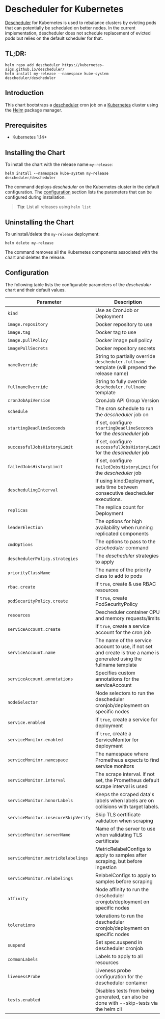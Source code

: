 # Descheduler for Kubernetes

[Descheduler](https://github.com/kubernetes-sigs/descheduler/) for Kubernetes is used to rebalance clusters by evicting pods that can potentially be scheduled on better nodes. In the current implementation, descheduler does not schedule replacement of evicted pods but relies on the default scheduler for that.

## TL;DR:

```shell
helm repo add descheduler https://kubernetes-sigs.github.io/descheduler/
helm install my-release --namespace kube-system descheduler/descheduler
```

## Introduction

This chart bootstraps a [descheduler](https://github.com/kubernetes-sigs/descheduler/) cron job on a [Kubernetes](http://kubernetes.io) cluster using the [Helm](https://helm.sh) package manager.

## Prerequisites

- Kubernetes 1.14+

## Installing the Chart

To install the chart with the release name `my-release`:

```shell
helm install --namespace kube-system my-release descheduler/descheduler
```

The command deploys _descheduler_ on the Kubernetes cluster in the default configuration. The [configuration](#configuration) section lists the parameters that can be configured during installation.

> **Tip**: List all releases using `helm list`

## Uninstalling the Chart

To uninstall/delete the `my-release` deployment:

```shell
helm delete my-release
```

The command removes all the Kubernetes components associated with the chart and deletes the release.

## Configuration

The following table lists the configurable parameters of the _descheduler_ chart and their default values.

| Parameter                           | Description                                                                                                           | Default                              |
|-------------------------------------|-----------------------------------------------------------------------------------------------------------------------|--------------------------------------|
| `kind`                              | Use as CronJob or Deployment                                                                                          | `CronJob`                            |
| `image.repository`                  | Docker repository to use                                                                                              | `k8s.gcr.io/descheduler/descheduler` |
| `image.tag`                         | Docker tag to use                                                                                                     | `v[chart appVersion]`                |
| `image.pullPolicy`                  | Docker image pull policy                                                                                              | `IfNotPresent`                       |
| `imagePullSecrets`                  | Docker repository secrets                                                                                             | `[]`                                 |
| `nameOverride`                      | String to partially override `descheduler.fullname` template (will prepend the release name)                          | `""`                                 |
| `fullnameOverride`                  | String to fully override `descheduler.fullname` template                                                              | `""`                                 |
| `cronJobApiVersion`                 | CronJob API Group Version                                                                                             | `"batch/v1"`                         |
| `schedule`                          | The cron schedule to run the _descheduler_ job on                                                                     | `"*/2 * * * *"`                      |
| `startingDeadlineSeconds`           | If set, configure `startingDeadlineSeconds` for the _descheduler_ job                                                 | `nil`                                |
| `successfulJobsHistoryLimit`        | If set, configure `successfulJobsHistoryLimit` for the _descheduler_ job                                              | `nil`                                |
| `failedJobsHistoryLimit`            | If set, configure `failedJobsHistoryLimit` for the _descheduler_ job                                                  | `nil`                                |
| `deschedulingInterval`              | If using kind:Deployment, sets time between consecutive descheduler executions.                                       | `5m`                                 |
| `replicas`                          | The replica count for Deployment                                                                                      | `1`                                  |
| `leaderElection`                    | The options for high availability when running replicated components                                                  | _see values.yaml_                    |
| `cmdOptions`                        | The options to pass to the _descheduler_ command                                                                      | _see values.yaml_                    |
| `deschedulerPolicy.strategies`      | The _descheduler_ strategies to apply                                                                                 | _see values.yaml_                    |
| `priorityClassName`                 | The name of the priority class to add to pods                                                                         | `system-cluster-critical`            |
| `rbac.create`                       | If `true`, create & use RBAC resources                                                                                | `true`                               |
| `podSecurityPolicy.create`          | If `true`, create PodSecurityPolicy                                                                                   | `true`                               |
| `resources`                         | Descheduler container CPU and memory requests/limits                                                                  | _see values.yaml_                    |
| `serviceAccount.create`             | If `true`, create a service account for the cron job                                                                  | `true`                               |
| `serviceAccount.name`               | The name of the service account to use, if not set and create is true a name is generated using the fullname template | `nil`                                |
| `serviceAccount.annotations`        | Specifies custom annotations for the serviceAccount                                                                   | `{}`                                 |
| `nodeSelector`                      | Node selectors to run the descheduler cronjob/deployment on specific nodes                                            | `nil`                                |
| `service.enabled`                   | If `true`, create a service for deployment                                                                            | `false`                              |
| `serviceMonitor.enabled`            | If `true`, create a ServiceMonitor for deployment                                                                     | `false`                              |
| `serviceMonitor.namespace`          | The namespace where Prometheus expects to find service monitors                                                       | `nil`                                |
| `serviceMonitor.interval`           | The scrape interval. If not set, the Prometheus default scrape interval is used                                       | `nil`                                |
| `serviceMonitor.honorLabels`        | Keeps the scraped data's labels when labels are on collisions with target labels.                                     | `true`                               |
| `serviceMonitor.insecureSkipVerify` | Skip TLS certificate validation when scraping                                                                         | `true`                               |
| `serviceMonitor.serverName`         | Name of the server to use when validating TLS certificate                                                             | `nil`                                |
| `serviceMonitor.metricRelabelings`  | MetricRelabelConfigs to apply to samples after scraping, but before ingestion                                         | `[]`                                 |
| `serviceMonitor.relabelings`        | RelabelConfigs to apply to samples before scraping                                                                    | `[]`                                 |
| `affinity`                          | Node affinity to run the descheduler cronjob/deployment on specific nodes                                             | `nil`                                |
| `tolerations`                       | tolerations to run the descheduler cronjob/deployment on specific nodes                                               | `nil`                                |
| `suspend`                           | Set spec.suspend in descheduler cronjob                                                                               | `false`                              |
| `commonLabels`                      | Labels to apply to all resources                                                                                      | `{}`                                 |
| `livenessProbe`                     | Liveness probe configuration for the descheduler container                                                            | _see values.yaml_                    |
| `tests.enabled`                     | Disables tests from being generated, can also be done with --skip-tests via the helm cli                              | `true`                               |
